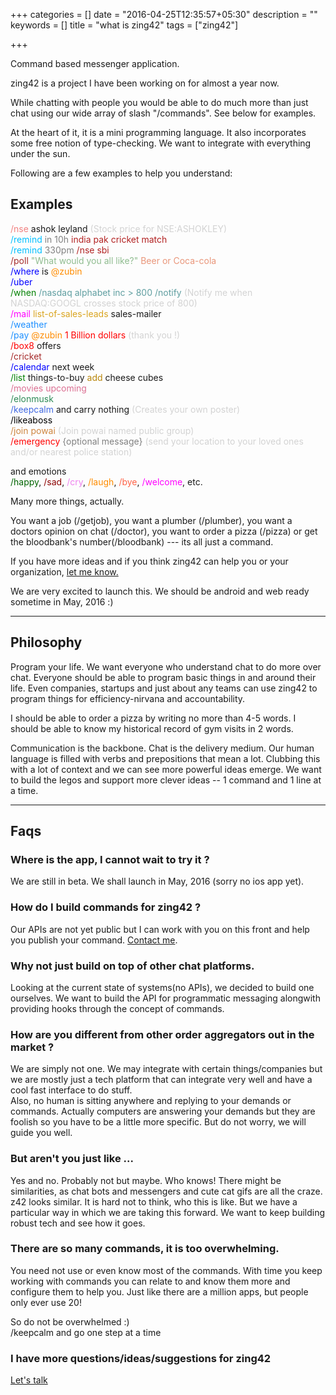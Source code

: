 +++
categories = []
date = "2016-04-25T12:35:57+05:30"
description = ""
keywords = []
title = "what is zing42"
tags = ["zing42"]

+++

Command based messenger application.

zing42 is a project I have been working on for almost a year now.  

While chatting with people you would be able to do much more than just chat using our wide array of slash "/commands". See below for examples.

[comment]: # (for eg. /uber, /pay, /cricket, /football, /nse, /poll, /bookamovieticket, /feedback, etc.)
[comment]: <> (This is a comment, it will not be included)

At the heart of it, it is a mini programming language. It also incorporates some free notion of type-checking. We want to integrate with everything under the sun.


Following are a few examples to help you understand:


## Examples

<span style="color:LightCoral;">/nse </span><span style="color;grey">ashok leyland</span> <span style="color:lightgrey;">(Stock price for NSE:ASHOKLEY)</span>  
<span style="color:DeepSkyBlue;">
/remind 
</span>
<span style="color:grey;">
in 10h 
</span>
<span style="color:firebrick;">
india pak cricket match  
</span>
<span style="color:blue;"></span>
<span style="color:DeepSkyBlue;">
/remind 
</span>
<span style="color:grey;">
330pm
</span>
<span style="color:firebrick;">
/nse sbi
</span>  
<span style="color:brown;">
/poll 
</span>
<span style="color:DarkSeaGreen;">
"What would you all like?" 
</span>
<span style="color:DarkSalmon;">
Beer or Coca-cola
</span>  
<span style="color:blue">/where</span> is <span style="color:DarkOrange;">@zubin</span>  
<span style="color:blue">/uber</span>  
<span style="color:green;">/when</span>
<span style="color:cadetblue;">/nasdaq alphabet inc > 800 /notify</span>   <span style="color:lightgrey;">(Notify me when NASDAQ:GOOGL crosses stock price of 800)</span>  
<span style="color:Fuchsia;">/mail </span>
<span style="color:goldenrod;">list-of-sales-leads</span>
<span style="color:;">sales-mailer</span>  
</span>
<span style="color:DodgerBlue;">/weather</span>  
<span style="color:DodgerBlue;">/pay </span><span style="color:darkorange">@zubin</span> <span style="color:red">1 Billion dollars </span><span style="color:lightgrey">(thank you !)</span>  
<span style="color:red">/box8</span> offers  
<span style="color:brown;">
/cricket
</span>  
<span style="color:blue;">
/calendar
</span>
next week  
<span style="color:green">
/list
</span>
things-to-buy
<span style="color:darkgoldenrod">
add
</span>
cheese cubes  
<span style="color:PaleVioletRed;">/movies upcoming</span>  
<span style="color:SeaGreen;">/elonmusk</span>  
<span style="color:royalblue">/keepcalm </span >and carry nothing <span style="color:lightgrey">(Creates your own poster)</span>  
<span style="color:black">
/likeaboss
</span>  
<span style="color:peru">/join powai</span> <span style="color:lightgrey">(Join powai named public group)</span>  
<span style="color:red;">
/emergency
</span>
<span style="color:grey">
{optional message}
</span> <span style="color:lightgrey;"> (send your location to your loved ones and/or nearest police station)</span>  

and emotions  
<span style="color:darkgreen;">/happy</span>, 
<span style="color:darkred;">/sad</span>, 
<span style="color:violet;">/cry</span>, 
<span style="color:darkorange;">/laugh</span>, 
<span style="color:tomato;">/bye</span>, 
<span style="color:fuchsia;">/welcome</span>, 
etc.


Many more things, actually.

You want a job (/getjob), you want a plumber (/plumber), you want a doctors opinion on chat (/doctor), you want to order a pizza (/pizza) or get the bloodbank's number(/bloodbank) --- its all just a command.  

If you have more ideas and if you think zing42 can help you or your organization, <a href="/contact/"> let me know.</a>

We are very excited to launch this. We should be android and web ready sometime in May, 2016 :)


------------------------------------------------

## Philosophy

Program your life. We want everyone who understand chat to do more over chat. Everyone should be able to program basic things in and around their life. Even companies, startups and just about any teams can use zing42 to program things for efficiency-nirvana and accountability.

I should be able to order a pizza by writing no more than 4-5 words. I should be able to know my historical record of gym visits in 2 words.

Communication is the backbone. Chat is the delivery medium. Our human language is filled with verbs and prepositions that mean a lot. Clubbing this with a lot of context and we can see more powerful ideas emerge. We want to build the legos and support more clever ideas -- 1 command and 1 line at a time.


-------------------------------------------------
## Faqs

### Where is the app, I cannot wait to try it ?

We are still in beta. We shall launch in May, 2016 (sorry no ios app yet).

### How do I build commands for zing42 ?

Our APIs are not yet public but I can work with you on this front and help you publish your command. <a href="/contact/">Contact me</a>.


### Why not just build on top of other chat platforms.

Looking at the current state of systems(no APIs), we decided to build one ourselves. We want to build the API for programmatic messaging alongwith providing hooks through the concept of commands.


### How are you different from other order aggregators out in the market ?

We are simply not one. We may integrate with certain things/companies but we are mostly just a tech platform that can integrate very well and have a cool fast interface to do stuff.  
Also, no human is sitting anywhere and replying to your demands or commands. Actually computers are answering your demands but they are foolish so you have to be a little more specific. But do not worry, we will guide you well.

[comment]: <> (Also, we are training computers to understand more of what you are saying. If you know what I mean!)


### But aren't you just like ...

Yes and no. Probably not but maybe. Who knows! There might be similarities, as chat bots and messengers and cute cat gifs are all the craze. z42 looks similar. It is hard not to think, who this is like. But we have a particular way in which we are taking this forward.
We want to keep building robust tech and see how it goes.


### There are so many commands, it is too overwhelming.

You need not use or even know most of the commands. With time you keep working with commands you can relate to and know them more and configure them to help you. Just like there are a million apps, but people only ever use 20!

So do not be overwhelmed :)  
/keepcalm and go one step at a time


### I have more questions/ideas/suggestions for zing42

<a href="/contact/">Let's talk</a>

